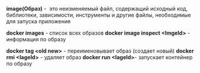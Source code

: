 __image(Образ)__ -  это неизменяемый файл, содержащий исходный код, библиотеки, зависимости, инструменты и другие файлы, необходимые для запуска приложения

**docker images** - список всех образов
**docker image inspect \<ImgeId>** -  информация по образу

**docker tag \<old new>** - переименовывает образ (создает новый)
**docker rmi \<IageId>** - удаляет образ
**docker run \<IageId>**- запускает контейнер по образу 